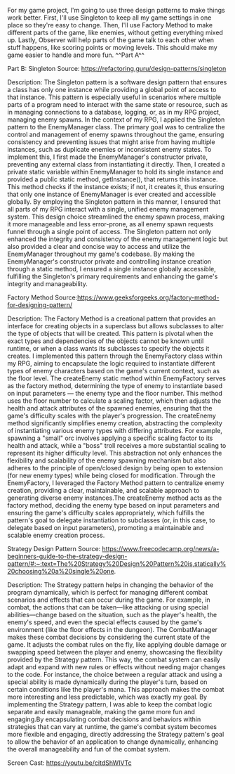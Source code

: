 For my game project, I'm going to use three design patterns to make things work better. 
First, I'll use Singleton to keep all my game settings in one place so they're easy to change. 
Then, I'll use Factory Method to make different parts of the game, like enemies, without getting 
everything mixed up. Lastly, Observer will help parts of the game talk to each other when stuff 
happens, like scoring points or moving levels. This should make my game easier to handle and more fun.
^^Part A^^

Part B:
Singleton Source: https://refactoring.guru/design-patterns/singleton

Description: The Singleton pattern is a software design pattern that ensures a class has only one instance while 
providing a global point of access to that instance. This pattern is especially useful in scenarios where multiple 
parts of a program need to interact with the same state or resource, such as in managing connections to a database, 
logging, or, as in my RPG project, managing enemy spawns. In the context of my RPG, I applied the Singleton pattern 
to the EnemyManager class. The primary goal was to centralize the control and management of enemy spawns throughout 
the game, ensuring consistency and preventing issues that might arise from having multiple instances, such as 
duplicate enemies or inconsistent enemy states. To implement this, I first made the EnemyManager's constructor 
private, preventing any external class from instantiating it directly. Then, I created a private static variable 
within EnemyManager to hold its single instance and provided a public static method, getInstance(), that returns 
this instance. This method checks if the instance exists; if not, it creates it, thus ensuring that only one instance 
of EnemyManager is ever created and accessible globally. By employing the Singleton pattern in this manner, I ensured 
that all parts of my RPG interact with a single, unified enemy management system. This design choice streamlined the 
enemy spawn process, making it more manageable and less error-prone, as all enemy spawn requests funnel through a 
single point of access. The Singleton pattern not only enhanced the integrity and consistency of the enemy management 
logic but also provided a clear and concise way to access and utilize the EnemyManager throughout my game's codebase.
By making the EnemyManager's constructor private and controlling instance creation through a static method, I ensured 
a single instance globally accessible, fulfilling the Singleton's primary requirements and enhancing the game's integrity 
and manageability. 

Factory Method Source:https://www.geeksforgeeks.org/factory-method-for-designing-pattern/

Description: The Factory Method is a creational pattern that provides an interface for creating objects in a 
superclass but allows subclasses to alter the type of objects that will be created. This pattern is pivotal when 
the exact types and dependencies of the objects cannot be known until runtime, or when a class wants its subclasses 
to specify the objects it creates. I implemented this pattern through the EnemyFactory class within my RPG, aiming 
to encapsulate the logic required to instantiate different types of enemy characters based on the game's current 
context, such as the floor level. The createEnemy static method within EnemyFactory serves as the factory method, 
determining the type of enemy to instantiate based on input parameters — the enemy type and the floor number. This 
method uses the floor number to calculate a scaling factor, which then adjusts the health and attack attributes of 
the spawned enemies, ensuring that the game's difficulty scales with the player's progression. The createEnemy 
method significantly simplifies enemy creation, abstracting the complexity of instantiating various enemy types with 
differing attributes. For example, spawning a "small" orc involves applying a specific scaling factor to its health 
and attack, while a "boss" troll receives a more substantial scaling to represent its higher difficulty level. This 
abstraction not only enhances the flexibility and scalability of the enemy spawning mechanism but also adheres to 
the principle of open/closed design by being open to extension (for new enemy types) while being closed for modification.
Through the EnemyFactory, I leveraged the Factory Method pattern to centralize enemy creation, providing a clear, 
maintainable, and scalable approach to generating diverse enemy instances.The createEnemy method acts as the factory 
method, deciding the enemy type based on input parameters and ensuring the game's difficulty scales appropriately, 
which fulfills the pattern's goal to delegate instantiation to subclasses (or, in this case, to delegate based on 
input parameters), promoting a maintainable and scalable enemy creation process.

Strategy Design Pattern Source: https://www.freecodecamp.org/news/a-beginners-guide-to-the-strategy-design-pattern/#:~:text=The%20Strategy%20Design%20Pattern%20is,statically%20choosing%20a%20single%20one.

Description: The Strategy pattern helps in changing the behavior of the program dynamically, which is perfect for 
managing different combat scenarios and effects that can occur during the game. For example, in combat, the actions 
that can be taken—like attacking or using special abilities—change based on the situation, such as the player's health, 
the enemy's speed, and even the special effects caused by the game's environment (like the floor effects in the dungeon).
The CombatManager makes these combat decisions by considering the current state of the game. It adjusts the combat rules 
on the fly, like applying double damage or swapping speed between the player and enemy, showcasing the flexibility 
provided by the Strategy pattern. This way, the combat system can easily adapt and expand with new rules or effects 
without needing major changes to the code. For instance, the choice between a regular attack and using a special ability 
is made dynamically during the player's turn, based on certain conditions like the player's mana. This approach makes 
the combat more interesting and less predictable, which was exactly my goal. By implementing the Strategy pattern, 
I was able to keep the combat logic separate and easily manageable, making the game more fun and engaging.By encapsulating 
combat decisions and behaviors within strategies that can vary at runtime, the game's combat system becomes more flexible 
and engaging, directly addressing the Strategy pattern's goal to allow the behavior of an application to change dynamically, 
enhancing the overall manageability and fun of the combat system.



Screen Cast: https://youtu.be/citdShWIVTc

